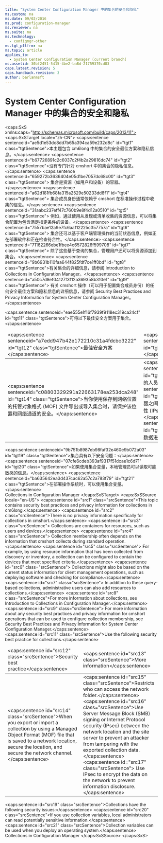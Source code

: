 ```yaml
---
title: "System Center Configuration Manager 中的集合的安全和隐私"
ms.custom: na
ms.date: 09/02/2016
ms.prod: configuration-manager
ms.reviewer: na
ms.suite: na
ms.technology: 
  - configmgr-other
ms.tgt_pltfrm: na
ms.topic: article
applies_to: 
  - System Center Configuration Manager (current branch)
ms.assetid: 30bf2451-5415-4be2-ba8d-21759370cd83
caps.latest.revision: 5
caps.handback.revision: 3
author: barlanmsft
---
```

# System Center Configuration Manager 中的集合的安全和隐私
<?xml version="1.0" encoding="utf-8"?>
<caps:SxS xmlns:caps="http://schemas.microsoft.com/build/caps/2013/11">
  <caps:SxSTarget locale="zh-CN">
    <developerConceptualDocument xsi:schemaLocation="http://ddue.schemas.microsoft.com/authoring/2003/5 http://dduestorage.blob.core.windows.net/ddueschema/developer.xsd" xmlns="http://ddue.schemas.microsoft.com/authoring/2003/5" xmlns:xlink="http://www.w3.org/1999/xlink" xmlns:xsi="http://www.w3.org/2001/XMLSchema-instance">
      <introduction>
        <para>
          <caps:sentence sentenceid="ae5d1e53dc8dd7b65a394ca59e232d8c" id="tgt1" class="tgtSentence">本主题包含 <token>cm6long</token> 中的集合的安全最佳方案和隐私信息。</caps:sentence>
        </para>
        <para>
          <caps:sentence sentenceid="b67726891c2c6037c2f4b2a29816dc74" id="tgt2" class="tgtSentence">没有专门针对 <token>cmshort</token> 中的集合的隐私信息。</caps:sentence>
          <caps:sentence sentenceid="659272b3636404e05d1be7057dc68c00" id="tgt3" class="tgtSentence"> 集合是资源（如用户和设备）的容器。</caps:sentence>
          <caps:sentence sentenceid="a62d181fb68fa315a2529e50233dd8f1" id="tgt4" class="tgtSentence"> 集合成员身份通常依赖于 <token>cmshort</token> 在标准操作过程中收集的信息。</caps:sentence>
          <caps:sentence sentenceid="31aabc237eff47c760b9e8f4d12a0510" id="tgt5" class="tgtSentence"> 例如，通过使用从发现或清单收集的资源信息，可以将集合配置为包含满足指定条件的设备。</caps:sentence>
          <caps:sentence sentenceid="7557bae12a9e7fc6aaf12225c357757a" id="tgt6" class="tgtSentence"> 集合还可以基于客户端管理操作的当前状态信息，例如正在部署软件和正在检查符合性。</caps:sentence>
          <caps:sentence sentenceid="71162266ebe1fbee4c6572826f599708" id="tgt7" class="tgtSentence"> 除了这些基于查询的集合，管理用户还可以将资源添加到集合。</caps:sentence>
        </para>
        <para>
          <caps:sentence sentenceid="9b6931b110faa644f825fdf7ce1ff0bd" id="tgt8" class="tgtSentence">有关集合的详细信息，请参阅 <link xlink:href="d17e1188-d277-438f-9236-db9cd213b421">Introduction to Collections in Configuration Manager</link>。</caps:sentence>
          <caps:sentence sentenceid="a50c7d8ef04127f3f12a369358b310e1" id="tgt9" class="tgtSentence"> 有关 <token>cmshort</token> 操作（可以用于配置集合成员身份）的任何安全最佳方案和隐私信息的详细信息，请参阅 <link xlink:href="b7bff8a0-fe76-4d3b-aac6-065290888bea">Security Best Practices and Privacy Information for System Center Configuration Manager</link>。</caps:sentence>
        </para>
      </introduction>
      <section>
        <title>
          <caps:sentence sentenceid="c5472a08217c383e9c34eba900876e4f" id="tgt10" class="tgtSentence">集合的最佳安全方案</caps:sentence>
        </title>
        <content>
          <para>
            <caps:sentence sentenceid="eae555e1f16f7939f9118ec319ca24cf" id="tgt11" class="tgtSentence">可将以下最佳安全方案用于集合。</caps:sentence>
          </para>
          <table>
            <thead>
              <tr>
                <TD>
                  <para>
                    <caps:sentence sentenceid="a7edd947b42e172210c31a4fdcbc3222" id="tgt12" class="tgtSentence">最佳安全方案</caps:sentence>
                  </para>
                </TD>
                <TD>
                  <para>
                    <caps:sentence sentenceid="5dc731e46ae38b87ff3e3e2eaf459db2" id="tgt13" class="tgtSentence">更多信息</caps:sentence>
                  </para>
                </TD>
              </tr>
            </thead>
            <tbody>
              <tr>
                <TD>
                  <para>
                    <caps:sentence sentenceid="c08803329291a22663178ea253dca248" id="tgt14" class="tgtSentence">当你使用保存到网络位置的托管对象格式 (MOF) 文件导出或导入集合时，请保护该位置和网络通道的安全。</caps:sentence>
                  </para>
                </TD>
                <TD>
                  <para>
                    <caps:sentence sentenceid="ed3c9868a04d19c1fa13e3c1b379360b" id="tgt15" class="tgtSentence">限制可访问网络文件夹的人员。</caps:sentence>
                  </para>
                  <para>
                    <caps:sentence sentenceid="5eca069f976647f4d79389dad1f5778c" id="tgt16" class="tgtSentence">在网络位置与站点服务器之间使用服务器消息块 (SMB) 签名或 Internet 协议安全性 (IPsec)，以防止攻击者篡改导出的集合数据。</caps:sentence>
                    <caps:sentence sentenceid="9084b86a46d759c7f6448bbfa48d1e53" id="tgt17" class="tgtSentence"> 使用 IPsec 对网络上的数据进行加密以防止信息泄漏。</caps:sentence>
                  </para>
                </TD>
              </tr>
            </tbody>
          </table>
        </content>
        <sections>
          <section>
            <title>
              <caps:sentence sentenceid="943bd1ffc09f6f85e1045fd1ecda3038" id="tgt18" class="tgtSentence">集合的安全问题</caps:sentence>
            </title>
            <content>
              <para>
                <caps:sentence sentenceid="9b751b8987eb98faf32e460e9b072a03" id="tgt19" class="tgtSentence">集合具有以下安全问题：</caps:sentence>
              </para>
              <list class="bullet">
                <listItem>
                  <para>
                    <caps:sentence sentenceid="07cfe6cdeb393af9317f51dcae1c6d71" id="tgt20" class="tgtSentence">如果使用集合变量，本地管理员可以读取可能敏感的信息。</caps:sentence>
                  </para>
                  <para>
                    <caps:sentence sentenceid="ba635642ea3d437cac62a57c2a783f79" id="tgt21" class="tgtSentence">在部署操作系统时，可以使用集合变量。</caps:sentence>
                  </para>
                </listItem>
              </list>
            </content>
          </section>
        </sections>
      </section>
      <relatedTopics>
        <link xlink:href="4074d4fd-7a9b-4b80-9a0d-f4bfc63914fa">Collections in Configuration Manager</link>
      </relatedTopics>
    </developerConceptualDocument>
  </caps:SxSTarget>
  <caps:SxSSource locale="en-US">
    <developerConceptualDocument xsi:schemaLocation="http://ddue.schemas.microsoft.com/authoring/2003/5 http://dduestorage.blob.core.windows.net/ddueschema/developer.xsd" xmlns="http://ddue.schemas.microsoft.com/authoring/2003/5" xmlns:xlink="http://www.w3.org/1999/xlink" xmlns:xsi="http://www.w3.org/2001/XMLSchema-instance">
      <introduction>
        <para>
          <caps:sentence id="src1" class="srcSentence">This topic contains security best practices and privacy information for collections in <token>cm6long</token>.</caps:sentence>
        </para>
        <para>
          <caps:sentence id="src2" class="srcSentence">There is no privacy information specifically for collections in <token>cmshort</token>.</caps:sentence>
          <caps:sentence id="src3" class="srcSentence"> Collections are containers for resources, such as users and devices.</caps:sentence>
          <caps:sentence id="src4" class="srcSentence"> Collection membership often depends on the information that <token>cmshort</token> collects during standard operation.</caps:sentence>
          <caps:sentence id="src5" class="srcSentence"> For example, by using resource information that has been collected from discovery or inventory, a collection can be configured to contain the devices that meet specified criteria.</caps:sentence>
          <caps:sentence id="src6" class="srcSentence"> Collections might also be based on the current status information for client management operations, such as deploying software and checking for compliance.</caps:sentence>
          <caps:sentence id="src7" class="srcSentence"> In addition to these query-based collections, administrative users can also add resources to collections.</caps:sentence>
        </para>
        <para>
          <caps:sentence id="src8" class="srcSentence">For more information about collections, see <link xlink:href="d17e1188-d277-438f-9236-db9cd213b421">Introduction to Collections in Configuration Manager</link>.</caps:sentence>
          <caps:sentence id="src9" class="srcSentence"> For more information about any security best practices and privacy information for <token>cmshort</token> operations that can be used to configure collection membership, see <link xlink:href="b7bff8a0-fe76-4d3b-aac6-065290888bea">Security Best Practices and Privacy Information for System Center Configuration Manager</link>.</caps:sentence>
        </para>
      </introduction>
      <section>
        <title>
          <caps:sentence id="src10" class="srcSentence">Security Best Practices for Collections</caps:sentence>
        </title>
        <content>
          <para>
            <caps:sentence id="src11" class="srcSentence">Use the following security best practice for collections.</caps:sentence>
          </para>
          <table>
            <thead>
              <tr>
                <TD>
                  <para>
                    <caps:sentence id="src12" class="srcSentence">Security best practice</caps:sentence>
                  </para>
                </TD>
                <TD>
                  <para>
                    <caps:sentence id="src13" class="srcSentence">More information</caps:sentence>
                  </para>
                </TD>
              </tr>
            </thead>
            <tbody>
              <tr>
                <TD>
                  <para>
                    <caps:sentence id="src14" class="srcSentence">When you export or import a collection by using a Managed Object Format (MOF) file that is saved to a network location, secure the location, and secure the network channel.</caps:sentence>
                  </para>
                </TD>
                <TD>
                  <para>
                    <caps:sentence id="src15" class="srcSentence">Restricts who can access the network folder.</caps:sentence>
                  </para>
                  <para>
                    <caps:sentence id="src16" class="srcSentence">Use Server Message Block (SMB) signing or Internet Protocol security (IPsec) between the network location and the site server to prevent an attacker from tampering with the exported collection data.</caps:sentence>
                    <caps:sentence id="src17" class="srcSentence"> Use IPsec to encrypt the data on the network to prevent information disclosure.</caps:sentence>
                  </para>
                </TD>
              </tr>
            </tbody>
          </table>
        </content>
        <sections>
          <section>
            <title>
              <caps:sentence id="src18" class="srcSentence">Security Issues for Collections</caps:sentence>
            </title>
            <content>
              <para>
                <caps:sentence id="src19" class="srcSentence">Collections have the following security issues:</caps:sentence>
              </para>
              <list class="bullet">
                <listItem>
                  <para>
                    <caps:sentence id="src20" class="srcSentence">If you use collection variables, local administrators can read potentially sensitive information.</caps:sentence>
                  </para>
                  <para>
                    <caps:sentence id="src21" class="srcSentence">Collection variables can be used when you deploy an operating system.</caps:sentence>
                  </para>
                </listItem>
              </list>
            </content>
          </section>
        </sections>
      </section>
      <relatedTopics>
        <link xlink:href="4074d4fd-7a9b-4b80-9a0d-f4bfc63914fa">Collections in Configuration Manager</link>
      </relatedTopics>
    </developerConceptualDocument>
  </caps:SxSSource>
</caps:SxS>